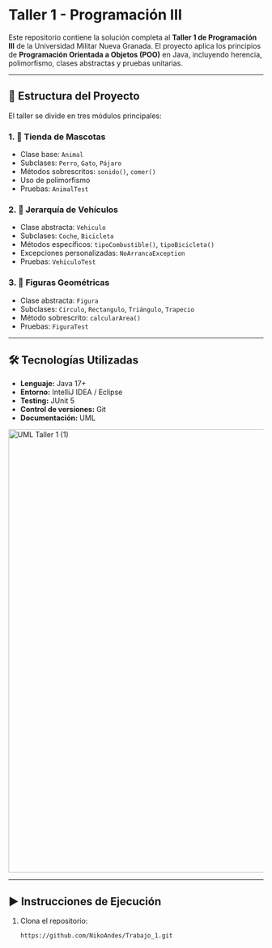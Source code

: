 # Taller 1 - Programación III

Este repositorio contiene la solución completa al **Taller 1 de Programación III** de la Universidad Militar Nueva Granada. El proyecto aplica los principios de **Programación Orientada a Objetos (POO)** en Java, incluyendo herencia, polimorfismo, clases abstractas y pruebas unitarias.

---

## 🧪 Estructura del Proyecto

El taller se divide en tres módulos principales:

### 1. 🐾 Tienda de Mascotas
- Clase base: `Animal`
- Subclases: `Perro`, `Gato`, `Pájaro`
- Métodos sobrescritos: `sonido()`, `comer()`
- Uso de polimorfismo
- Pruebas: `AnimalTest`

### 2. 🚗 Jerarquía de Vehículos
- Clase abstracta: `Vehiculo`
- Subclases: `Coche`, `Bicicleta`
- Métodos específicos: `tipoCombustible()`, `tipoBicicleta()`
- Excepciones personalizadas: `NoArrancaException`
- Pruebas: `VehiculoTest`

### 3. 🔺 Figuras Geométricas
- Clase abstracta: `Figura`
- Subclases: `Circulo`, `Rectangulo`, `Triángulo`, `Trapecio`
- Método sobrescrito: `calcularArea()`
- Pruebas: `FiguraTest`

---

## 🛠️ Tecnologías Utilizadas

- **Lenguaje:** Java 17+
- **Entorno:** IntelliJ IDEA / Eclipse
- **Testing:** JUnit 5
- **Control de versiones:** Git
- **Documentación:** UML
<img width="1574" height="876" alt="UML Taller 1 (1)" src="https://github.com/user-attachments/assets/423aa5b6-26b1-447b-a281-0183b8bcb418" />


---

## ▶️ Instrucciones de Ejecución

1. Clona el repositorio:
   ```bash
   https://github.com/NikoAndes/Trabajo_1.git
   ```
